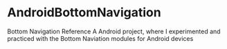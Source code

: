 # AndroidBottomNavigation
Bottom Navigation Reference
A Android project, where I experimented and practiced with the Bottom Naviation modules for Android devices
